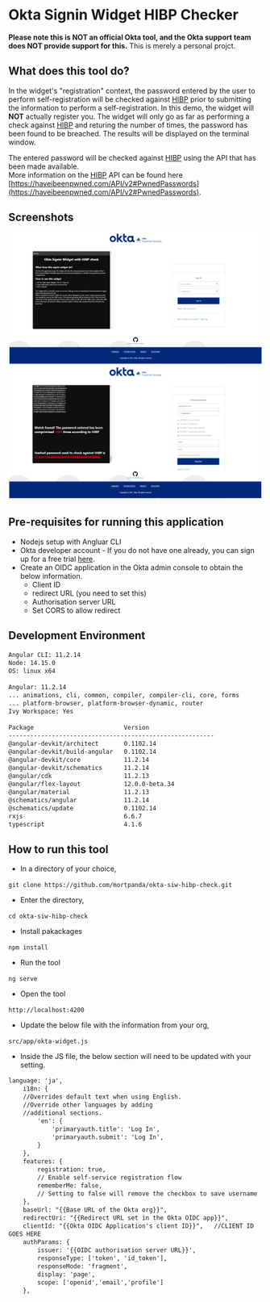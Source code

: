 # Okta Signin Widget HIBP Checker

**Please note this is NOT an official Okta tool, and the Okta support team does NOT provide support for this.**
This is merely a personal projct.

## What does this tool do?
In the widget's "registration" context, the password entered by the user to perform self-registration will be checked against [HIBP](https://haveibeenpwned.com/) prior to submitting the information to perform a self-registration.
In this demo, the widget will **NOT** actually register you.  The widget will only go as far as performing a check against [HIBP](https://haveibeenpwned.com/) and returing the number of times, the password has been found to be breached.  The results will be displayed on the terminal window.

The entered password will be checked against [HIBP](https://haveibeenpwned.com/) using the API that has been made available.  
More information on the [HIBP](https://haveibeenpwned.com/) API can be found here [https://haveibeenpwned.com/API/v2#PwnedPasswords](https://haveibeenpwned.com/API/v2#PwnedPasswords).

## Screenshots 
![](Capture-1-ENG.PNG)
![](Capture-2-ENG.PNG)

## Pre-requisites for running this application
- Nodejs setup with Angluar CLI
- Okta developer account - If you do not have one already, you can sign up for a free trial [here](https://developer.okta.com/signup/).
- Create an OIDC application in the Okta admin console to obtain the below information.
  - Client ID
  - redirect URL (you need to set this)
  - Authorisation server URL
  - Set CORS to allow redirect
  
## Development Environment
```
Angular CLI: 11.2.14
Node: 14.15.0
OS: linux x64

Angular: 11.2.14
... animations, cli, common, compiler, compiler-cli, core, forms
... platform-browser, platform-browser-dynamic, router
Ivy Workspace: Yes

Package                         Version
---------------------------------------------------------
@angular-devkit/architect       0.1102.14
@angular-devkit/build-angular   0.1102.14
@angular-devkit/core            11.2.14
@angular-devkit/schematics      11.2.14
@angular/cdk                    11.2.13
@angular/flex-layout            12.0.0-beta.34
@angular/material               11.2.13
@schematics/angular             11.2.14
@schematics/update              0.1102.14
rxjs                            6.6.7
typescript                      4.1.6

```

 
## How to run this tool
- In a directory of your choice,

`git clone https://github.com/mortpanda/okta-siw-hibp-check.git`
- Enter the directory,

`cd okta-siw-hibp-check`
- Install pakackages

`npm install`
- Run the tool

`ng serve`
- Open the tool

`http://localhost:4200`

- Update the below file with the information from your org,

`src/app/okta-widget.js`

- Inside the JS file, the below section will need to be updated with your setting.

```
language: 'ja',
	i18n: { 
	//Overrides default text when using English. 
	//Override other languages by adding 
	//additional sections.
		'en': {
			'primaryauth.title': 'Log In',             
			'primaryauth.submit': 'Log In',            
		}
    },
    features: {
        registration: true,                           
		// Enable self-service registration flow
        rememberMe: false,                             
		// Setting to false will remove the checkbox to save username
    },
    baseUrl: "{{Base URL of the Okta org}}",
    redirectUri: "{{Redirect URL set in the Okta OIDC app}}",
    clientId: "{{Okta OIDC Application's client ID}}",   //CLIENT ID GOES HERE
    authParams: {
		issuer: '{{OIDC authorisation server URL}}',
        responseType: ['token', 'id_token'],
        responseMode: 'fragment',
        display: 'page',
        scope: ['openid','email','profile']
    },
```


